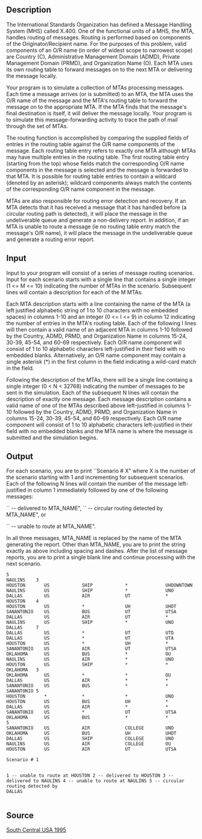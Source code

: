 <h2>Description</h2><p>The International Standards Organization has defined a Message Handling System (MHS) called X.400. One of the functional units of a MHS, the MTA, handles routing of messages. Routing is performed based on components of the Originator/Recipient name. For the purposes of this problem, valid components of an O/R name (in order of widest scope to narrowest scope) are Country (C), Administrative Management Domain (ADMD), Private Management Domain (PRMD), and Organization Name (O). Each MTA uses its own routing table to forward messages on to the next MTA or delivering the message locally. 
</p>Your program is to simulate a collection of MTAs processing messages. Each time a message arrives (or is submitted) to an MTA, the MTA uses the O/R name of the message and the MTA's routing table to forward the message on to the appropriate MTA. If the MTA finds that the message's final destination is itself, it will deliver the message locally. Your program is to simulate this message-forwarding activity to trace the path of mail through the set of MTAs. 

The routing function is accomplished by comparing the supplied fields of entries in the routing table against the O/R name components of the message. Each routing table entry refers to exactly one MTA although MTAs may have multiple entries in the routing table. The first routing table entry (starting from the top) whose fields match the corresponding O/R name components in the message is selected and the message is forwarded to that MTA. It is possible for routing table entries to contain a wildcard (denoted by an asterisk); wildcard components always match the contents of the corresponding O/R name component in the message. 

MTAs are also responsible for routing error detection and recovery. If an MTA detects that it has received a message that it has handled before (a circular routing path is detected), it will place the message in the undeliverable queue and generate a non-delivery report. In addition, if an MTA is unable to route a message (ie no routing table entry match the message's O/R name), it will place the message in the undeliverable queue and generate a routing error report. 

<h2>Input</h2><p>Input to your program will consist of a series of message routing scenarios. Input for each scenario starts with a single line that contains a single integer (1 &lt;= M &lt;= 10) indicating the number of MTAs in the scenario. Subsequent lines will contain a description for each of the M MTAs. 
</p>
Each MTA description starts with a line containing the name of the MTA (a left justified alphabetic string of 1 to 10 characters with no embedded spaces) in columns 1-10 and an integer (0 &lt;= I &lt;= 9) in column 12 indicating the number of entries in the MTA's routing table. Each of the following I lines will then contain a valid name of an adjacent MTA in columns 1-10 followed by the Country, ADMD, PRMD, and Organization Name in columns 15-24, 30-39, 45-54, and 60-69 respectively. Each O/R name component will consist of 1 to 10 alphabetic characters left-justified in their field with no embedded blanks. Alternatively, an O/R name component may contain a single asterisk (*) in the first column in the field indicating a wild-card match in the field. 

Following the description of the MTAs, there will be a single line containg a single integer (0 &lt; N &lt; 32768) indicating the number of messages to be sent in the simulation. Each of the subsequent N lines will contain the description of exactly one message. Each message description contains a valid name of one of the MTAs described above left-justified in columns 1-10 followed by the Country, ADMD, PRMD, and Organization Name in columns 15-24, 30-39, 45-54, and 60-69 respectively. Each O/R name component will consist of 1 to 10 alphabetic characters left-justified in their field with no embedded blanks and the MTA name is where the message is submitted and the simulation begins. 

<h2>Output</h2><p>For each scenario, you are to print ``Scenario # X" where X is the number of the scenario starting with 1 and incrementing for subsequent scenarios. Each of the following N lines will contain the number of the message left-justified in column 1 immediately followed by one of the following messages: 
</p>
`` -- delivered to MTA_NAME", `` -- circular routing detected by MTA_NAME", or 

`` -- unable to route at MTA_NAME". 

In all three messages, MTA_NAME is replaced by the name of the MTA generating the report. Other than MTA_NAME, you are to print the string exactly as above including spacing and dashes. After the list of message reports, you are to print a single blank line and continue processing with the next scenario. 

<pre><code class="language-input1">5 
NAULINS    3 
HOUSTON       US            SHIP            *              UHDOWNTOWN 
NAULINS       US            SHIP            *              UNO 
DALLAS        US            AIR             UT             * 
HOUSTON    4 
HOUSTON       US            *               UH             UHDT 
SANANTONIO    US            BUS             UT             UTSA 
DALLAS        US            AIR             UT             * 
NAULINS       US            SHIP            *              UNO 
DALLAS     7 
DALLAS        US            *               UT             UTD 
DALLAS        US            *               UT             UTA 
HOUSTON       US            *               UH             * 
SANANTONIO    US            AIR             UT             UTSA 
OKLAHOMA      US            BUS             *              OU 
NAULINS       US            AIR             *              UNO 
HOUSTON       US            SHIP            *              * 
OKLAHOMA   3 
OKLAHOMA      US            *               *              OU 
DALLAS        US            AIR             *              * 
SANANTONIO    US            BUS             *              * 
SANANTONIO 5 
HOUSTON       *             *               *              UNO 
HOUSTON       US            BUS             UH             * 
DALLAS        US            AIR             *              * 
SANANTONIO    US            *               UT             UTSA 
OKLAHOMA      US            BUS             *              * 
5 
SANANTONIO    US            AIR             COLLEGE        UNO 
OKLAHOMA      US            BUS             UH             UHDT 
DALLAS        US            SHIP            COLLEGE        UNO 
NAULINS       US            AIR             COLLEGE        OU 
HOUSTON       US            AIR             UT             UTSA</code></pre><pre><code class="language-output1">Scenario # 1 
1 -- unable to route at HOUSTON 
2 -- delivered to HOUSTON 
3 -- delivered to NAULINS 
4 -- unable to route at NAULINS 
5 -- circular routing detected by DALLAS</code></pre><h2>Source</h2><a href="searchproblem?field=source&amp;key=South+Central+USA+1995">South Central USA 1995</a>